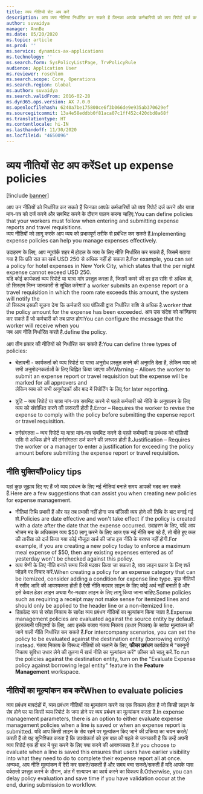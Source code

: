 ```yaml
---
title: व्यय नीतियों सेट अप करें
description: आप व्यय नीतियां निर्धारित कर सकते हैं जिनका आपके कर्मचारियों को व्यय रिपोर्ट दर्ज करने और Microsoft Dynamics 365 Finance में यात्रा आवश्यकताएं दर्ज करने और सबमिट करने के दौरान पालन करना चाहिए.
author: suvaidya
manager: AnnBe
ms.date: 05/20/2020
ms.topic: article
ms.prod: ''
ms.service: dynamics-ax-applications
ms.technology: ''
ms.search.form: SysPolicyListPage, TrvPolicyRule
audience: Application User
ms.reviewer: roschlom
ms.search.scope: Core, Operations
ms.search.region: Global
ms.author: suvaidya
ms.search.validFrom: 2016-02-28
ms.dyn365.ops.version: AX 7.0.0
ms.openlocfilehash: 6240a7be175800ce6f3b066de9e935ab370629ef
ms.sourcegitcommit: 13a4e58eddbb0f81aca07c1ff452c420dbd8a68f
ms.translationtype: HT
ms.contentlocale: hi-IN
ms.lasthandoff: 11/30/2020
ms.locfileid: "4650096"
---
```

# <a name="set-up-expense-policies"></a><span data-ttu-id="30215-103">व्यय नीतियों सेट अप करें</span><span class="sxs-lookup"><span data-stu-id="30215-103">Set up expense policies</span></span>

[!include [banner](../includes/banner.md)]

<span data-ttu-id="30215-104">आप उन नीतियों को निर्धारित कर सकते हैं जिनका आपके कर्मचारियों को व्यय रिपोर्ट दर्ज करने और यात्रा मांग-पत्र को दर्ज करने और सबमिट करने के दौरान पालन करना चाहिए.</span><span class="sxs-lookup"><span data-stu-id="30215-104">You can define policies that your workers must follow when entering and submitting expense reports and travel requisitions.</span></span>         
<span data-ttu-id="30215-105">व्यय नीतियों को लागू करके आप व्यय को प्रभावपूर्ण तरीके से प्रबंधित कर सकते हैं.</span><span class="sxs-lookup"><span data-stu-id="30215-105">Implementing expense policies can help you manage expenses effectively.</span></span>         

<span data-ttu-id="30215-106">उदाहरण के लिए, आप न्यूयॉर्क शहर में होटल के व्यय के लिए नीति निर्धारित कर सकते हैं, जिसमें बताया गया है कि प्रति रात का खर्च USD 250 से अधिक नहीं हो सकता है.</span><span class="sxs-lookup"><span data-stu-id="30215-106">For example, you can set a policy for hotel expenses in New York City, which states that the per night expense cannot exceed USD 250.</span></span>       
<span data-ttu-id="30215-107">यदि कोई कार्यकर्ता व्यय रिपोर्ट या यात्रा मांग प्रस्तुत करता है, जिसमें कमरे की दर इस राशि से अधिक हो, तो सिस्टम निम्न जानकारी से सूचित करेगा</span><span class="sxs-lookup"><span data-stu-id="30215-107">If a worker submits an expense report or a travel requisition in which the room rate exceeds this amount, the system will notify the</span></span>        
<span data-ttu-id="30215-108">तो सिस्टम इसकी सूचना देगा कि कर्मचारी व्यय पॉलिसी द्वारा निर्धारित राशि से अधिक है.</span><span class="sxs-lookup"><span data-stu-id="30215-108">worker that the policy amount for the expense has been exceeded.</span></span> <span data-ttu-id="30215-109">आप उस संदेश को कॉन्फ़िगर कर सकते हैं जो कर्मचारी को तब प्राप्त होगा</span><span class="sxs-lookup"><span data-stu-id="30215-109">You can configure the message that the worker will receive when you</span></span>        
<span data-ttu-id="30215-110">जब आप नीति निर्धारित करते है.</span><span class="sxs-lookup"><span data-stu-id="30215-110">define the policy.</span></span>      
        
<span data-ttu-id="30215-111">आप तीन प्रकार की नीतियों को निर्धारित कर सकते हैं:</span><span class="sxs-lookup"><span data-stu-id="30215-111">You can define three types of policies:</span></span>         
        
- <span data-ttu-id="30215-112">चेतावनी - कार्यकर्ता को व्यय रिपोर्ट या यात्रा अनुरोध प्रस्तुत करने की अनुमति देता है, लेकिन व्यय को सभी अनुमोदनकर्ताओं के लिए चिह्नित किया जाएगा और</span><span class="sxs-lookup"><span data-stu-id="30215-112">Warning – Allows the worker to submit an expense report or travel requisition but the expense will be marked for all approvers and</span></span>        
  <span data-ttu-id="30215-113">लेकिन व्यय को सभी अनुमोदकों और बाद में रिपोर्टिंग के लिए.</span><span class="sxs-lookup"><span data-stu-id="30215-113">for later reporting.</span></span>        

- <span data-ttu-id="30215-114">त्रुटि – व्यय रिपोर्ट या यात्रा मांग-पत्र सबमिट करने से पहले कर्मचारी को नीति के अनुपालन के लिए व्यय को संशोधित करने की ज़रूरती होती है.</span><span class="sxs-lookup"><span data-stu-id="30215-114">Error – Requires the worker to revise the expense to comply with the policy before submitting the expense report or travel requisition.</span></span>       
 
 - <span data-ttu-id="30215-115">तर्गसंगतता – व्यय रिपोर्ट या यात्रा मांग-पत्र सबमिट करने से पहले कर्मचारी या प्रबंधक को पॉलिसी राशि से अधिक होने की तर्गसंगतता दर्ज करने की ज़रूरत होती है.</span><span class="sxs-lookup"><span data-stu-id="30215-115">Justification – Requires the worker or a manager to enter a justification for exceeding the policy amount before submitting the expense report or travel requisition.</span></span>        

## <a name="policy-tips"></a><span data-ttu-id="30215-116">नीति युक्तियाँ</span><span class="sxs-lookup"><span data-stu-id="30215-116">Policy tips</span></span>
<span data-ttu-id="30215-117">यहां कुछ सुझाव दिए गए हैं जो व्यय प्रबंधन के लिए नई नीतियां बनाते समय आपकी मदद कर सकते हैं.</span><span class="sxs-lookup"><span data-stu-id="30215-117">Here are a few suggestions that can assist you when creating new policies for expense management.</span></span> 
* <span data-ttu-id="30215-118">नीतियां तिथि प्रभावी हैं और यह तब प्रभावी नहीं होगा जब पॉलिसी व्यय होने की तिथि के बाद बनाई गई हो.</span><span class="sxs-lookup"><span data-stu-id="30215-118">Policies are date effective and won't take effect if the policy is created with a date after the date that the expense occurred.</span></span> <span data-ttu-id="30215-119">उदाहरण के लिए, यदि आप भोजन मद के अधिकतम व्यय $50 लागू करने के लिए आज एक नई नीति बना रहे हैं, तो बीते हुए कल की तारीख को दर्ज किया गया कोई मौजूदा खर्च की जांच इस नीति के बरक्स नहीं होगी.</span><span class="sxs-lookup"><span data-stu-id="30215-119">For example, if you are creating a new policy today to enforce a maximum meal expense of $50, then any existing expenses entered as of yesterday won't be checked against this policy.</span></span>
* <span data-ttu-id="30215-120">व्यय श्रेणी के लिए नीति बनाते समय जिसे मदवार किया जा सकता है, व्यय लाइन प्रकार के लिए शर्त जोड़ने पर विचार करें.</span><span class="sxs-lookup"><span data-stu-id="30215-120">When creating a policy for an expense category that can be itemized, consider adding a condition for expense line type.</span></span> <span data-ttu-id="30215-121">कुछ नीतियों में रसीद आदि की आवश्यकता होती है ऐसी नीति मदवार लाइन के लिए कोई अर्थ नहीं बनाती है और इसे केवल हेडर लाइन अथवा गैर-मदवार लाइन के लिए लागू किया जाना चाहिए.</span><span class="sxs-lookup"><span data-stu-id="30215-121">Some policies such as requiring a receipt may not make sense for itemized lines and should only be applied to the header line or a non-itemized line.</span></span> 
* <span data-ttu-id="30215-122">डिफ़ॉल्ट रूप से स्रोत निकाय के सापेक्ष व्यय प्रबंधन नीतियों का मूल्यांकन किया जाता है.</span><span class="sxs-lookup"><span data-stu-id="30215-122">Expense management policies are evaluated against the source entity by default.</span></span> <span data-ttu-id="30215-123">इंटरकंपनी परिदृश्यों के लिए, आप इसके बजाय गंतव्य निकाय (उधार निकाय) के सापेक्ष मूल्यांकन की जाने वाली नीति निर्धारित कर सकते हैं.</span><span class="sxs-lookup"><span data-stu-id="30215-123">For intercompany scenarios, you can set the policy to be evaluated against the destination entity (borrowing entity) instead.</span></span> <span data-ttu-id="30215-124">गंतव्य निकाय के विरूध्द नीतियों को चलाने के लिए, **फीचर प्रबंधन** कार्यक्षेत्र में "कानूनी निकाय सुविधा उधार लेने की तुलना में खर्च नीति का मूल्यांकन करें" फ़ीचर को चालू करें.</span><span class="sxs-lookup"><span data-stu-id="30215-124">To run the policies against the destination entity, turn on the "Evaluate Expense policy against borrowing legal entity" feature in the **Feature Management** workspace.</span></span>

## <a name="when-to-evaluate-policies"></a><span data-ttu-id="30215-125">नीतियों का मूल्यांकन कब करें</span><span class="sxs-lookup"><span data-stu-id="30215-125">When to evaluate policies</span></span>

<span data-ttu-id="30215-126">व्यय प्रबंधन मापदंडों में, व्यय प्रबंधन नीतियों का मूल्यांकन करने का एक विकल्प होता है जो किसी लाइन के सेव होने पर या किसी व्यय रिपोर्ट के जमा होने पर व्यय प्रबंधन का मूल्यांकन करता है.</span><span class="sxs-lookup"><span data-stu-id="30215-126">In expense management parameters, there is an option to either evaluate expense management policies when a line is saved or when an expense report is submitted.</span></span> <span data-ttu-id="30215-127">यदि आप किसी लाइन के सेव रहने पर मूल्यांकन किए जाने की प्रक्रिया का चयन करते/करती हैं तो यह सुनिश्चित करता है कि उपयोकर्ता को इस बात की पहले से जानकारी है कि उन्हें अपनी व्यय रिपोर्ट एक ही बार में पूरा करने के लिए क्या करने की आवश्यकता है.</span><span class="sxs-lookup"><span data-stu-id="30215-127">If you choose to evaluate when a line is saved this ensures that users have earlier visibility into what they need to do to complete their expense report all at once.</span></span> <span data-ttu-id="30215-128">अन्यथा, आप नीति मूल्यांकन में देरी कर सकते/सकती हैं और समय बचा सकते/सकती हैं यदि आपके पास वर्कफ़्लो प्रस्तुत करने के दौरान, अंत में सत्यापन का कार्य करने का विकल्प है.</span><span class="sxs-lookup"><span data-stu-id="30215-128">Otherwise, you can delay policy evaluation and save time if you have validation occur at the end, during submission to workflow.</span></span>
